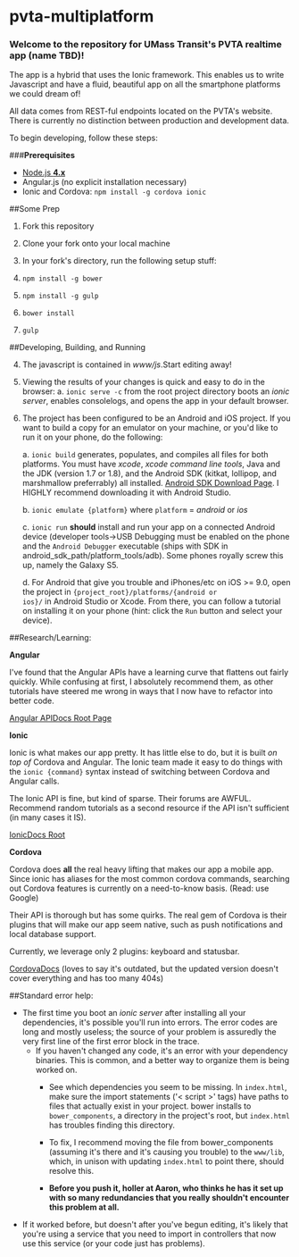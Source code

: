 # pvta-multiplatform 

### Welcome to the repository for UMass Transit's PVTA realtime app (name TBD)!

The app is a hybrid that uses the Ionic framework. This enables us to write Javascript
and have a fluid, beautiful app on all the smartphone platforms we could dream of!

All data comes from REST-ful endpoints located on the PVTA's website.  There is currently 
no distinction between production and development data.

To begin developing, follow these steps:

###<b>Prerequisites</b>
- [Node.js <b>4.x</b>](https://nodejs.org/en/)
- Angular.js (no explicit installation necessary)
- Ionic and Cordova: <code>npm install -g cordova ionic</code>

##Some Prep

1. Fork this repository

2. Clone your fork onto your local machine

3. In your fork's directory, run the following setup stuff:
  1. <code>npm install -g bower</code>
  2. <code>npm install -g gulp</code>
  3. <code>bower install</code>
  4. <code>gulp</code>

##Developing, Building, and Running

4. The javascript is contained in <i>www/js</i>.Start editing away!

5. Viewing the results of your changes is quick and easy to do in the browser:
   a. <code>ionic serve -c</code> from the root project directory boots an <i>ionic server</i>, enables consolelogs, and opens the app in your default browser.

6. The project has been configured to be an Android and iOS project.  If you want to build a copy for an emulator on your machine, or you'd like to run it on your phone, do the following:

   a. <code>ionic build</code> generates, populates, and compiles all files for both platforms.  You must have <i>xcode</i>, <i>xcode command line tools</i>, Java and the JDK (version 1.7 or 1.8), and the Android SDK (kitkat, lollipop, and marshmallow preferrably) all installed. [Android SDK Download Page](http://developer.android.com/sdk/installing/index.html). I HIGHLY recommend downloading it with Android Studio.
   
   b. <code>ionic emulate {platform}</code> where <code>platform</code> = <i>android</i> or <i>ios</i>
   
   c. <code>ionic run</code> <b>should</b> install and run your app on a connected Android device (developer tools->USB Debugging must be enabled on the phone and the <code>Android Debugger</code> executable (ships with SDK in android_sdk_path/platform_tools/adb). Some phones royally screw this up, namely the Galaxy S5.
   
   d. For Android that give you trouble and iPhones/etc on iOS >= 9.0, open the project in <code>{project_root}/platforms/{android or ios}/</code> in Android Studio or Xcode.  From there, you can follow a tutorial on installing it on your phone (hint: click the <code>Run</code> button and select your device).

##Research/Learning:

<b>Angular</b>

I've found that the Angular APIs have a learning curve that flattens out fairly quickly.  While confusing at first, I absolutely recommend them, as other tutorials have steered me wrong in ways that I now have to refactor into better code.

[Angular APIDocs Root Page](https://docs.angularjs.org/api)

<b>Ionic</b>

Ionic is what makes our app pretty.  It has little else to do, but it is built <i>on top of</i> Cordova and Angular.  The Ionic team made it easy to do things with the <code>ionic {command}</code> syntax instead of switching between Cordova and Angular calls.

The Ionic API is fine, but kind of sparse.  Their forums are AWFUL.  Recommend random tutorials as a second resource if the API isn't sufficient (in many cases it IS).

[IonicDocs Root](http://ionicframework.com/docs/)

<b>Cordova</b>

Cordova does <b>all</b> the real heavy lifting that makes our app a mobile app.  Since ionic has aliases for the most common cordova commands, searching out Cordova features is currently on a need-to-know basis.  (Read: use Google)

Their API is thorough but has some quirks.  The real gem of Cordova is their plugins that will make our app seem native, such as push notifications and local database support.  

Currently, we leverage only 2 plugins: keyboard and statusbar.

[CordovaDocs](https://cordova.apache.org/docs/en/5.0.0/) (loves to say it's outdated, but the updated version doesn't cover everything and has too many 404s)



##Standard error help:

- The first time you boot an <i>ionic server</i> after installing all your dependencies, it's possible you'll run into errors.  The error codes are long and mostly useless; the source of your problem is assuredly the very first line of the first error block in the trace.
  - If you haven't changed any code, it's an error with your dependency binaries.  This is common, and a better way to organize them is being worked on.  
    - See which dependencies you seem to be missing.  In <code>index.html</code>, make sure the import statements (</code>'< script >'</code> tags) have paths to files that actually exist in your project.  bower installs to <code>bower_components</code>, a directory in the project's root, but <code>index.html</code> has troubles finding this directory.
    - To fix, I recommend moving the file from bower_components (assuming it's there and it's causing you trouble) to the <code>www/lib</code>, which, in unison with updating <code>index.html</code> to point there, should resolve this.  
    
    - <b>Before you push it, holler at Aaron, who thinks he has it set up with so many redundancies that you really shouldn't encounter this problem at all.</b>
 - If it worked before, but doesn't after you've begun editing, it's likely that you're using a service that you need to import in controllers that now use this service (or your code just has problems).
